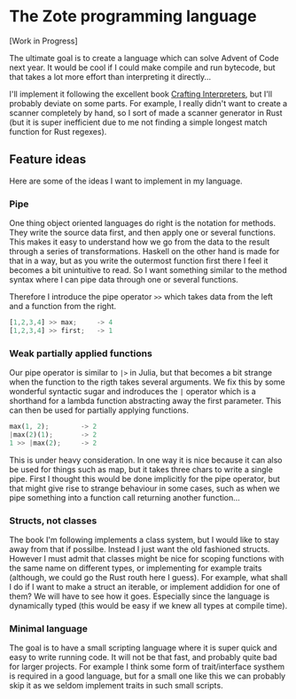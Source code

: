 # The Zote programming language

[Work in Progress]

The ultimate goal is to create a language which can solve Advent of Code next year. It would be cool if I could make compile and run bytecode, but that takes a lot more effort than interpreting it directly...

I'll implement it following the excellent book [Crafting Interpreters](craftinginterpreters.com), but I'll probably deviate on some parts. For example, I really didn't want to create a scanner completely by hand, so I sort of made a scanner generator in Rust (but it is super inefficient due to me not finding a simple longest match function for Rust regexes).

## Feature ideas

Here are some of the ideas I want to implement in my language.

### Pipe

One thing object oriented languages do right is the notation for methods. They write the source data first, and then apply one or several functions. This makes it easy to understand how we go from the data to the result through a series of transformations. Haskell on the other hand is made for that in a way, but as you write the outermost function first there I feel it becomes a bit unintuitive to read. So I want something similar to the method syntax where I can pipe data through one or several functions.

Therefore I introduce the pipe operator ```>>``` which takes data from the left and a function from the right. 

``` rust
[1,2,3,4] >> max;     -> 4
[1,2,3,4] >> first;   -> 1
```

### Weak partially applied functions

Our pipe operator is similar to ```|>``` in Julia, but that becomes a bit strange when the function to the rigth takes several arguments. We fix this by some wonderful syntactic sugar and indroduces the ```|``` operator which is a shorthand for a lambda function abstracting away the first parameter. This can then be used for partially applying functions.

``` rust
max(1, 2);        -> 2
|max(2)(1);       -> 2
1 >> |max(2);     -> 2
```

This is under heavy consideration. In one way it is nice because it can also be used for things such as map, but it takes three chars to write a single pipe. First I thought this would be done implicitly for the pipe operator, but that might give rise to strange behaviour in some cases, such as when we pipe something into a function call returning another function...

### Structs, not classes

The book I'm following implements a class system, but I would like to stay away from that if possilbe. Instead I just want the old fashioned structs. However I must admit that classes might be nice for scoping functions with the same name on different types, or implementing for example traits (although, we could go the Rust routh here I guess). For example, what shall I do if I want to make a struct an iterable, or implement addidion for one of them? We will have to see how it goes. Especially since the language is dynamically typed (this would be easy if we knew all types at compile time).

### Minimal language

The goal is to have a small scripting language where it is super quick and easy to write running code. It will not be that fast, and probably quite bad for larger projects. For example I think some form of trait/interface systhem is required in a good language, but for a small one like this we can probably skip it as we seldom implement traits in such small scripts.
